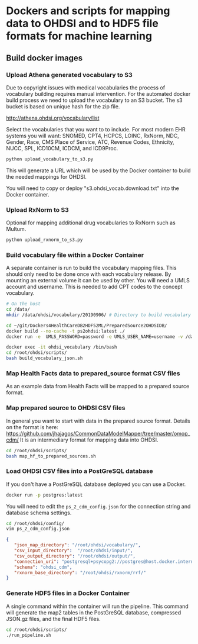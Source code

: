 # Dockers and scripts for mapping data to OHDSI and to HDF5 file formats for machine learning

## Build docker images

### Upload Athena generated vocabulary to S3

Due to copyright issues with medical vocabularies the process of vocabulary building requires manual intervention. For the
automated docker build process we need to upload the vocabulary to an S3 bucket. The s3 bucket is based on unique hash for
the zip file.

http://athena.ohdsi.org/vocabulary/list

Select the vocabularies that you want to to include. For most modern EHR systems you will want: SNOMED, CPT4, HCPCS,
LOINC, RxNorm, NDC, Gender, Race, CMS Place of Service, ATC, Revenue Codes, Ethnicity, NUCC, SPL, ICD10CM, ICDCM, and ICD9Proc.

```bash
python upload_vocabulary_to_s3.py
```

This will generate a URL which will be used by the Docker container to build
the needed mappings for OHDSI.

You will need to copy or deploy "s3.ohdsi_vocab.download.txt" into the Docker 
container.

### Upload RxNorm to S3 

Optional for mapping additional drug vocabularies to RxNorm such as Multum.

```bash
python upload_rxnorm_to_s3.py
```

### Build vocabulary file within a Docker Container

A separate container is run to build the vocabulary mapping files. This should only
need to be done once with each vocabulary release. By mounting an external volume
it can be used by other. You will need a UMLS account and
username. This is needed to add CPT codes to the concept vocabulary.

```bash
# On the host
cd /data/
mkdir /data/ohdsi/vocabulary/20190906/ # Directory to build vocabulary into
```

```bash
cd ~/git/Dockers4HealthCareDB2HDF52ML/PreparedSource2OHDSIDB/
docker build --no-cache -t ps2ohdsi:latest ./
docker run -e  UMLS_PASSWORD=password -e UMLS_USER_NAME=username -v /data/ohdsi/vocabulary/20190906/:/root/ohdsi/vocabulary/--name ohdsi_vocabluary ps2ohdsi:latest
```

```bash
docker exec -it ohdsi_vocabulary /bin/bash
cd /root/ohdsi/scripts/
bash build_vocabulary_json.sh
```

### Map Health Facts data to prepared_source format CSV files

As an example data from Health Facts will be mapped to a prepared source
format.

### Map prepared source to OHDSI CSV files

In general you want to start with data in the prepared source format. Details on
the format is here: 
https://github.com/jhajagos/CommonDataModelMapper/tree/master/omop_cdm/
It is an intermediary format for mapping data into OHDSI.

```bash
cd /root/ohdsi/scripts/
bash map_hf_to_prepared_sources.sh
```

### Load OHDSI CSV files into a PostGreSQL database

If you don't have a PostGreSQL database deployed you can use a Docker.
```bash
docker run -p postgres:latest
```

You will need to edit the `ps_2_cdm_config.json` for the connection string
and database schema settings.

```bash
cd /root/ohdsi/config/
vim ps_2_cdm_config.json
```

```json
{
   "json_map_directory": "/root/ohdsi/vocabulary/",
   "csv_input_directory":  "/root/ohdsi/input/",
   "csv_output_directory": "/root/ohdsi/output/",
   "connection_uri": "postgresql+psycopg2://postgres@host.docker.internal:32768/postgres",
   "schema": "ohdsi_cdm",
   "rxnorm_base_directory": "/root/ohdsi/rxnorm/rrf/"
}
```

### Generate HDF5 files in a Docker Container

A single command within the container will run the pipeline. This command will
generate the map2 tables in the PostGreSQL database, compressed JSON.gz files, and the 
final HDF5 files.
```bash
cd /root/ohdsi/scripts/
./run_pipeline.sh
```

